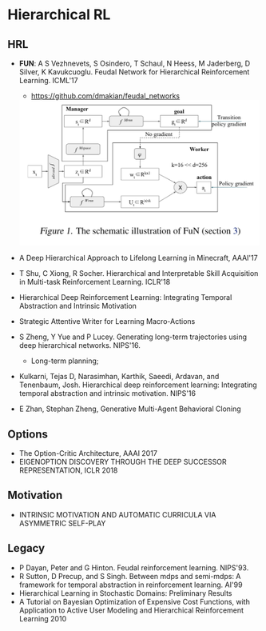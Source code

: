 # Hierarchical RL

## HRL
- **FUN**: A S Vezhnevets, S Osindero, T Schaul, N Heess, M Jaderberg, D Silver, K Kavukcuoglu. Feudal Network for Hierarchical Reinforcement Learning. ICML'17
	- https://github.com/dmakian/feudal_networks
	<img src="/RL/images/hrl/fun.png" alt="drawing" width="500"/>

- A Deep Hierarchical Approach to Lifelong Learning in Minecraft, AAAI'17
- T Shu, C Xiong, R Socher. Hierarchical and Interpretable Skill Acquisition in Multi-task Reinforcement Learning. ICLR'18
- Hierarchical Deep Reinforcement Learning: Integrating Temporal Abstraction and Intrinsic Motivation
- Strategic Attentive Writer for Learning Macro-Actions
- S Zheng, Y Yue and P Lucey. Generating long-term trajectories using deep hierarchical networks. NIPS'16.
	- Long-term planning;
- Kulkarni, Tejas D, Narasimhan, Karthik, Saeedi, Ardavan, and Tenenbaum, Josh. Hierarchical deep reinforcement learning: Integrating temporal abstraction and intrinsic motivation. NIPS'16
- E Zhan, Stephan Zheng, Generative Multi-Agent Behavioral Cloning

## Options
- The Option-Critic Architecture, AAAI 2017
- EIGENOPTION DISCOVERY THROUGH THE DEEP SUCCESSOR REPRESENTATION, ICLR 2018

## Motivation
- INTRINSIC MOTIVATION AND AUTOMATIC CURRICULA VIA ASYMMETRIC SELF-PLAY

## Legacy
- P Dayan, Peter and G Hinton. Feudal reinforcement learning. NIPS'93.
- R Sutton, D Precup, and S Singh. Between mdps and semi-mdps: A framework for temporal abstraction in reinforcement learning. AI'99
- Hierarchical Learning in Stochastic Domains: Preliminary Results
- A Tutorial on Bayesian Optimization of Expensive Cost Functions, with Application to Active User Modeling and Hierarchical Reinforcement Learning 2010